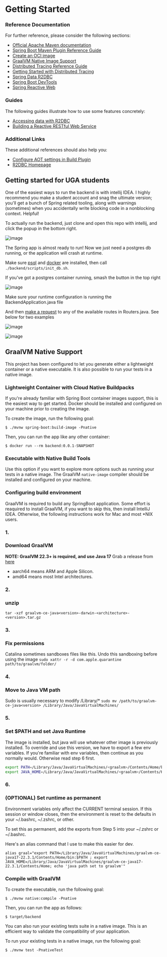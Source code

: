# Getting Started

### Reference Documentation

For further reference, please consider the following sections:

-   [Official Apache Maven documentation](https://maven.apache.org/guides/index.html)
-   [Spring Boot Maven Plugin Reference Guide](https://docs.spring.io/spring-boot/docs/3.0.2/maven-plugin/reference/html/)
-   [Create an OCI image](https://docs.spring.io/spring-boot/docs/3.0.2/maven-plugin/reference/html/#build-image)
-   [GraalVM Native Image Support](https://docs.spring.io/spring-boot/docs/3.0.2/reference/html/native-image.html#native-image)
-   [Distributed Tracing Reference Guide](https://micrometer.io/docs/tracing)
-   [Getting Started with Distributed Tracing](https://docs.spring.io/spring-boot/docs/3.0.2/reference/html/actuator.html#actuator.micrometer-tracing.getting-started)
-   [Spring Data R2DBC](https://docs.spring.io/spring-boot/docs/3.0.2/reference/htmlsingle/#data.sql.r2dbc)
-   [Spring Boot DevTools](https://docs.spring.io/spring-boot/docs/3.0.2/reference/htmlsingle/#using.devtools)
-   [Spring Reactive Web](https://docs.spring.io/spring-boot/docs/3.0.2/reference/htmlsingle/#web.reactive)

### Guides

The following guides illustrate how to use some features concretely:

-   [Accessing data with R2DBC](https://spring.io/guides/gs/accessing-data-r2dbc/)
-   [Building a Reactive RESTful Web Service](https://spring.io/guides/gs/reactive-rest-service/)

### Additional Links

These additional references should also help you:

-   [Configure AOT settings in Build Plugin](https://docs.spring.io/spring-boot/docs/3.0.2/maven-plugin/reference/htmlsingle/#aot)
-   [R2DBC Homepage](https://r2dbc.io)

## Getting started for UGA students

One of the easiest ways to run the backend is with intellij IDEA. I highly recommend you make a student account and snag the ultimate version; you'll get a bunch of Spring related tooling, along with warnings (sometimes) when you accidentally write blocking code in a nonblocking context. Helpful!

To actually run the backend, just clone and open this repo with intellij, and click the popup in the bottom right.

![image](https://user-images.githubusercontent.com/50535827/220209420-2fbb1c86-b464-47b2-8bb9-a7660f0f1114.png)

The Spring app is almost ready to run! Now we just need a postgres db running, or the application will crash at runtime.

Make sure [psql](https://docs.timescale.com/timescaledb/latest/how-to-guides/connecting/psql/) and [docker](https://www.docker.com/products/docker-desktop/) are installed, then call `./backend/scripts/init_db.sh`.

If you've got a postgres container running, smash the button in the top right

![image](https://user-images.githubusercontent.com/50535827/220210741-e4628c41-0fcc-4f69-a40e-e577da11bcba.png)

Make sure your runtime configuration is running the BackendApplication.java file

And then [make a request](https://www.postman.com/) to any of the available routes in Routers.java. See below for two examples

![image](https://user-images.githubusercontent.com/50535827/220211118-60773195-a306-4abd-8c3c-e3937dcc2edb.png)

![image](https://user-images.githubusercontent.com/50535827/220211183-68e003ca-13c2-48d4-ac6a-43b104f3b3b7.png)

## GraalVM Native Support

This project has been configured to let you generate either a lightweight container or a native executable.
It is also possible to run your tests in a native image.

### Lightweight Container with Cloud Native Buildpacks

If you're already familiar with Spring Boot container images support, this is the easiest way to get started.
Docker should be installed and configured on your machine prior to creating the image.

To create the image, run the following goal:

```
$ ./mvnw spring-boot:build-image -Pnative
```

Then, you can run the app like any other container:

```
$ docker run --rm backend:0.0.1-SNAPSHOT
```

### Executable with Native Build Tools

Use this option if you want to explore more options such as running your tests in a native image.
The GraalVM `native-image` compiler should be installed and configured on your machine.

### Configuring build environment

GraalVM is required to build any SpringBoot application.
Some effort is reaquired to install GraalVM, if you want to skip this, then install
IntelliJ IDEA. Otherwise, the following instructions work for Mac and most \*NIX users.

### 1.

### Download GraalVM

**NOTE: GraalVM 22.3+ is required, and use Java 17**
Grab a release from [here](https://github.com/graalvm/graalvm-ce-builds/releases)

-   aarch64 means ARM and Apple Silicon.
-   amd64 means most Intel architectures.

### 2.

### unzip

`tar -xzf graalvm-ce-java<version>-darwin-<architecture>-<version>.tar.gz`

### 3.

### Fix permissions

Catalina sometimes sandboxes files like this. Undo this sandboxing before using the image
`sudo xattr -r -d com.apple.quarantine path/to/graalvm/folder/`

### 4.

### Move to Java VM path

Sudo is usually necessary to modify /Library/\*
`sudo mv /path/to/graalvm-ce-java<version> /Library/Java/JavaVirtualMachines/`

### 5.

### Set $PATH and set Java Runtime

The image is installed, but java will use whatever other image is previously
installed. To override and use this version, we have to export a few env variables.
If you're familiar with env variables, then continue as you normally would. Otherwise
read step 6 first.

```BASH
export PATH=/Library/Java/JavaVirtualMachines/<graalvm>/Contents/Home/bin:$PATH
export JAVA_HOME=/Library/Java/JavaVirtualMachines/<graalvm>/Contents/Home
```

### 6.

### (OPTIONAL) Set runtime as permanent

Environment variables only affect the CURRENT terminal session. If this session or
window closes, then the environment is reset to the defaults in your ~/.bashrc, ~/.zshrc, or other.

To set this as permanent, add the exports from Step 5 into your ~/.zshrc or ~/.bashrc.

Here's an alias command that I use to make this easier for dev.

`alias graal="export PATH=/Library/Java/JavaVirtualMachines/graalvm-ce-java17-22.3.1/Contents/Home/bin:$PATH ; export JAVA_HOME=/Library/Java/JavaVirtualMachines/graalvm-ce-java17-22.3.1/Contents/Home; echo 'java path set to graalvm'"`

### Compile with GraalVM

To create the executable, run the following goal:

```
$ ./mvnw native:compile -Pnative
```

Then, you can run the app as follows:

```
$ target/backend
```

You can also run your existing tests suite in a native image.
This is an efficient way to validate the compatibility of your application.

To run your existing tests in a native image, run the following goal:

```
$ ./mvnw test -PnativeTest
```
